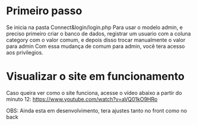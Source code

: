# Primeiro passo
Se inicia na pasta Connect&login/login.php 
Para usar o modelo admin, e preciso primeiro criar o banco de dados, registrar um usuario com a coluna category com o valor comum, e depois disso trocar manualmente o valor para admin
Com essa mudança de comum para admin, você tera acesso aos privilegios.

# Visualizar o site em funcionamento
Caso queira ver como o site funciona, acesse o vídeo abaixo a partir do minuto 12:
https://www.youtube.com/watch?v=aVQ01kO9HRo

OBS: Ainda esta em desenvolvimento, tera ajustes tanto no front como no back
